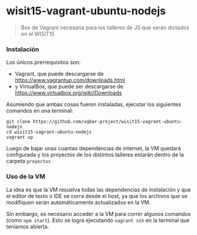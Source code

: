 # wisit15-vagrant-ubuntu-nodejs
> Box de Vagrant necesaria para los talleres de JS que serán dictados en el WISIT15

### Instalación
Los únicos prerrequisitos son:
* Vagrant, que puede descargarse de https://www.vagrantup.com/downloads.html
* y VirtualBox, que puede ser descargarse de https://www.virtualbox.org/wiki/Downloads

Asumiendo que ambas cosas fueron instaladas, ejecutar los siguientes comandos en una terminal:
```
git clone https://github.com/uqbar-project/wisit15-vagrant-ubuntu-nodejs
cd wisit15-vagrant-ubuntu-nodejs
vagrant up
```

Luego de bajar unas cuantas dependencias de internet, la VM quedará configurada y los proyectos de los distintos talleres estarán dentro de la carpeta `proyectos`

### Uso de la VM
La idea es que la VM resuelva todas las dependencias de instalación y que el editor de texto o IDE se corra desde el host, ya que los archivos que se modifiquen serán automáticamente actualizados en la VM.

Sin embargo, es necesario acceder a la VM para correr algunos comandos (como `npm start`). Esto se logra ejecutando `vagrant ssh` en la terminal que teníamos abierta.
